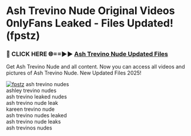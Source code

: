 # Ash Trevino Nude Original Videos 0nlyFans Leaked - Files Updated! (fpstz)

<h3>🔴 CLICK HERE 🌐==►► <a href="https://tinyurl.com/5h6xmrr3" rel="nofollow">Ash Trevino Nude Updated Files</a></h3>

Get Ash Trevino Nude and all content. Now you can access all videos and pictures of Ash Trevino Nude. New Updated Files 2025!

[![fpstz](https://i.imgur.com/KVD873Z.gif)](https://tinyurl.com/5h6xmrr3)
ash trevino nudes<br>
ashley trevino nudes<br>
ash trevino leaked nudes<br>
ash trevino nude leak<br>
kareen trevino nude<br>
ash trevino nudes leaked<br>
ash trevino nude leaks<br>
ash trevinos nudes